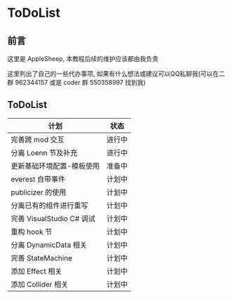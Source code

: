# ToDoList

## 前言

这里是 AppleSheep, 本教程后续的维护应该都由我负责

这里列出了自己的一些代办事项, 如果有什么想法或建议可以QQ私聊我(可以在二群 962344157 或是 coder 群 550358997 找到我)

## ToDoList

| 计划                          | 状态   |
| ----------------------------- | ------ |
| 完善跨 mod 交互               | 进行中 |
| 分离 Loenn 节及补充           | 进行中 |
| 更新基础环境配置-模板使用      | 准备中 |
| everest 自带事件              | 计划中 |
| publicizer 的使用             | 计划中 |
| 分离已有的组件进行重写          | 计划中 |
| 完善 VisualStudio C# 调试     | 计划中 |
| 重构 hook 节                  | 计划中 |
| 分离 DynamicData 相关         | 计划中 |
| 完善 StateMachine             | 计划中 |
| 添加 Effect 相关              | 计划中 |
| 添加 Collider 相关            | 计划中 |

